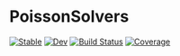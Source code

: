 # PoissonSolvers

[![Stable](https://img.shields.io/badge/docs-stable-blue.svg)](https://JuliaPlasma.github.io/PoissonSolvers.jl/stable/)
[![Dev](https://img.shields.io/badge/docs-dev-blue.svg)](https://JuliaPlasma.github.io/PoissonSolvers.jl/dev/)
[![Build Status](https://github.com/JuliaPlasma/PoissonSolvers.jl/actions/workflows/CI.yml/badge.svg?branch=main)](https://github.com/JuliaPlasma/PoissonSolvers.jl/actions/workflows/CI.yml?query=branch%3Amain)
[![Coverage](https://codecov.io/gh/JuliaPlasma/PoissonSolvers.jl/branch/main/graph/badge.svg)](https://codecov.io/gh/JuliaPlasma/PoissonSolvers.jl)
